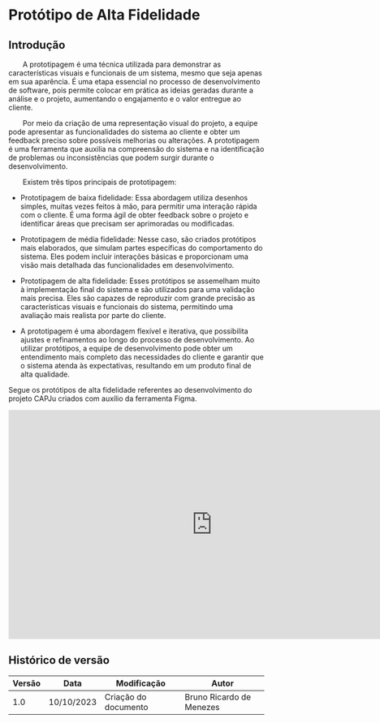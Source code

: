 # Protótipo de Alta Fidelidade

## Introdução
&emsp;&emsp;A prototipagem é uma técnica utilizada para demonstrar as características visuais e funcionais de um sistema, mesmo que seja apenas em sua aparência. É uma etapa essencial no processo de desenvolvimento de software, pois permite colocar em prática as ideias geradas durante a análise e o projeto, aumentando o engajamento e o valor entregue ao cliente.

&emsp;&emsp;Por meio da criação de uma representação visual do projeto, a equipe pode apresentar as funcionalidades do sistema ao cliente e obter um feedback preciso sobre possíveis melhorias ou alterações. A prototipagem é uma ferramenta que auxilia na compreensão do sistema e na identificação de problemas ou inconsistências que podem surgir durante o desenvolvimento.

&emsp;&emsp;Existem três tipos principais de prototipagem:

- Prototipagem de baixa fidelidade: Essa abordagem utiliza desenhos simples, muitas vezes feitos à mão, para permitir uma interação rápida com o cliente. É uma forma ágil de obter feedback sobre o projeto e identificar áreas que precisam ser aprimoradas ou modificadas.

- Prototipagem de média fidelidade: Nesse caso, são criados protótipos mais elaborados, que simulam partes específicas do comportamento do sistema. Eles podem incluir interações básicas e proporcionam uma visão mais detalhada das funcionalidades em desenvolvimento.

- Prototipagem de alta fidelidade: Esses protótipos se assemelham muito à implementação final do sistema e são utilizados para uma validação mais precisa. Eles são capazes de reproduzir com grande precisão as características visuais e funcionais do sistema, permitindo uma avaliação mais realista por parte do cliente.

- A prototipagem é uma abordagem flexível e iterativa, que possibilita ajustes e refinamentos ao longo do processo de desenvolvimento. Ao utilizar protótipos, a equipe de desenvolvimento pode obter um entendimento mais completo das necessidades do cliente e garantir que o sistema atenda às expectativas, resultando em um produto final de alta qualidade.

Segue os protótipos de alta fidelidade referentes ao desenvolvimento do projeto CAPJu criados com auxílio da ferramenta Figma.


<iframe style="border: 1px solid rgba(0, 0, 0, 0.1);" width="800" height="450" src="
https://www.figma.com/file/VTJhv5YNyrUpQon9O6Ig3a/CAPJu---Release-1?type=design&node-id=2102-2109&mode=design
" allowfullscreen></iframe> 

## Histórico de versão

| Versão | Data       | Modificação                             | Autor                         |
| ------ | ---------- | --------------------------------------- | ----------------------------- |
| 1.0    | 10/10/2023 | Criação do documento                    |  Bruno Ricardo de Menezes     |